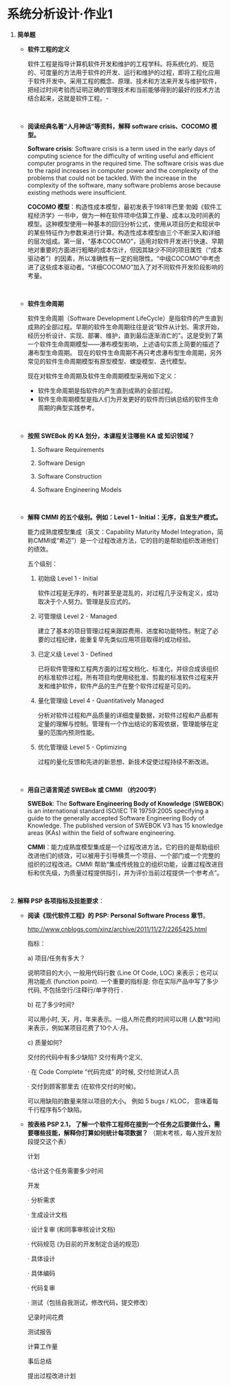 # 系统分析设计·作业1



1. **简单题**

   -  **软件工程的定义**

      软件工程是指导计算机软件开发和维护的工程学科。将系统化的、规范的、可度量的方法用于软件的开发、运行和维护的过程，即将工程化应用于软件开发中。采用工程的概念、原理、技术和方法来开发与维护软件，把经过时间考验而证明正确的管理技术和当前能够得到的最好的技术方法结合起来，这就是软件工程。-

      ​

   -  **阅读经典名著“人月神话”等资料，解释 software crisis、COCOMO 模型。**

      **Software crisis**: Software crisis is a term used in the early days of computing science for the difficulty of writing useful and efficient computer programs in the required time. The software crisis was due to the rapid increases in computer power and the complexity of the problems that could not be tackled. With the increase in the complexity of the software, many software problems arose because existing methods were insufficient.

      **COCOMO 模型**：构造性成本模型，最初发表于1981年巴里·勃姆《软件工程经济学》一书中，做为一种在软件项中估算工作量、成本以及时间表的模型。这种模型使用一种基本的回归分析公式，使用从项目历史和现状中的某些特征作为参数来进行计算。构造性成本模型由三个不断深入和详细的层次组成。第一层，“基本COCOMO”，适用对软件开发进行快速、早期地对重要的方面进行粗略的成本估计，但因其缺少不同的项目属性（“成本驱动者”）的因素，所以准确性有一定的局限性。“中级COCOMO”中考虑进了这些成本驱动者。“详细COCOMO”加入了对不同软件开发阶段影响的考量。

      ​

   -  **软件生命周期**

      软件生命周期（Software Development LifeCycle）是指软件的产生直到成熟的全部过程。早期的软件生命周期往往是说“软件从计划、需求开始，经历分析设计、实现、部署、维护，直到最后逐渐消亡的”。这是受到了第一个软件生命周期模型——瀑布模型影响，上述语句实质上简要的描述了瀑布型生命周期。 现在的软件生命周期不再只考虑瀑布型生命周期，另外常见的软件生命周期模型有原型模型、螺旋模型、迭代模型。

      现在对软件生命周期及软件生命周期模型采用如下定义：

      -  软件生命周期是指软件的产生直到成熟的全部过程。
      -  软件生命周期模型是指人们为开发更好的软件而归纳总结的软件生命周期的典型实践参考。

      ​

   -  **按照 SWEBok 的 KA 划分，本课程关注哪些 KA 或 知识领域？**

      1. Software Requirements

      2. Software Design

      3. Software Construction

      4. Software Engineering Models

         ​

   -  **解释 CMMI 的五个级别。例如：Level 1 - Initial：无序，自发生产模式。**

      能力成熟度模型集成（英文：Capability Maturity Model Integration，简称CMMI或“希迈”）是一个过程改进方法，它的目的是帮助组织改进他们的绩效。

      五个级别：

      1. 初始级 Level 1 - Initial

         软件过程是无序的，有时甚至是混乱的，对过程几乎没有定义，成功取决于个人努力。管理是反应式的。

      2. 可管理级 Level 2 - Managed

         建立了基本的项目管理过程来跟踪费用、进度和功能特性。制定了必要的过程纪律，能重复早先类似应用项目取得的成功经验。

      3. 已定义级 Level 3 - Defined

         已将软件管理和工程两方面的过程文档化、标准化，并综合成该组织的标准软件过程。所有项目均使用经批准、剪裁的标准软件过程来开发和维护软件，软件产品的生产在整个软件过程是可见的。

      4. 量化管理级 Level 4 - Quantitatively Managed

         分析对软件过程和产品质量的详细度量数据，对软件过程和产品都有定量的理解与控制。管理有一个作出结论的客观依据，管理能够在定量的范围内预测性能。

      5. 优化管理级 Level 5 - Optimizing

         过程的量化反馈和先进的新思想、新技术促使过程持续不断改进。

         ​

   -  **用自己语言简述 SWEBok 或 CMMI （约200字）**

      **SWEBok**: The **Software Engineering Body of Knowledge** (**SWEBOK**) is an international standard ISO/IEC TR 19759:2005 specifying a guide to the generally accepted Software Engineering Body of Knowledge. The published version of SWEBOK V3 has 15 knowledge areas (KAs) within the field of software engineering.

      **CMMI**：能力成熟度模型集成是一个过程改进方法，它的目的是帮助组织改进他们的绩效，可以被用于引导横贯一个项目、一个部门或一个完整的组织的过程改进。CMMI 帮助“集成传统独立的组织功能，设置过程改进目标和优先级，为质量过程提供指引，并为评价当前过程提供一个参考点”。

   ​

2. **解释 PSP 各项指标及技能要求**：

   -  **阅读《现代软件工程》的 PSP: Personal Software Process 章节**。 

      <http://www.cnblogs.com/xinz/archive/2011/11/27/2265425.html>

      指标：

      a)       项目/任务有多大？

      说明项目的大小, 一般用代码行数 (Line Of Code, LOC) 来表示；也可以用功能点 (function point). 一个重要的指标是: 你在实际产品中写了多少代码, 不包括空行/注释行/单字符行 .

      b)       花了多少时间?

      可以用小时, 天，月，年来表示。一组人所花费的时间可以用 (人数*时间) 来表示，例如某项目花费了10个人·月。 

      c)       质量如何?

      交付的代码中有多少缺陷?  交付有两个定义, 

      ·         在 Code Complete “代码完成” 的时候, 交付给测试人员

      ·         交付到顾客那里去 (在软件交付的时候)。

      可以用缺陷的数量来除以项目的大小。  例如 5 bugs / KLOC，  意味着每千行程序有5个缺陷。

   -  **按表格 PSP 2.1， 了解一个软件工程师在接到一个任务之后要做什么，需要哪些技能，解释你打算如何统计每项数据？** （期末考核，每人按开发阶段提交这个表）

      计划

      ·         估计这个任务需要多少时间

      开发

      ·         分析需求

      ·         生成设计文档

      ·         设计复审 (和同事审核设计文档)

      ·         代码规范 (为目前的开发制定合适的规范)

      ·         具体设计

      ·         具体编码

      ·         代码复审

      ·         测试（包括自我测试，修改代码，提交修改）

      记录时间花费

      测试报告

      计算工作量

      事后总结

      提出过程改进计划

